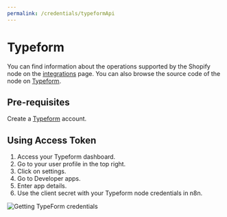 ```yaml
---
permalink: /credentials/typeformApi
---
```


# Typeform
You can find information about the operations supported by the Shopify node on the [integrations](https://n8n.io/integrations/n8n-nodes-base.typeformTrigger) page. You can also browse the source code of the node on [Typeform](https://github.com/n8n-io/n8n/tree/master/packages/nodes-base/nodes/Typeform).


## Pre-requisites

Create a [Typeform](https://typeform.com/) account.

## Using Access Token

1. Access your Typeform dashboard.
2. Go to your user profile in the top right.
3. Click on settings.
4. Go to Developer apps.
5. Enter app details.
6. Use the client secret with your Typeform node credentials in n8n.

![Getting TypeForm credentials](https://i.imgur.com/ENo6vvK.gif)










